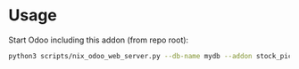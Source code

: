 # Usage

Start Odoo including this addon (from repo root):

```bash
python3 scripts/nix_odoo_web_server.py --db-name mydb --addon stock_picking_operation_quick_change
```
